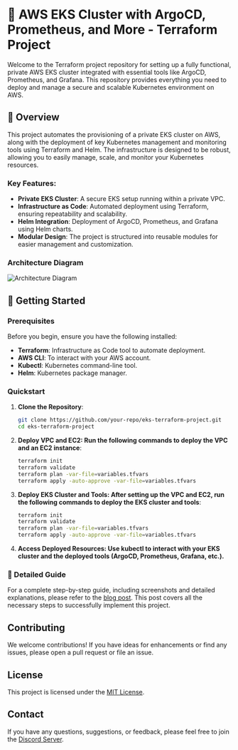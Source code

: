 # 🚀 AWS EKS Cluster with ArgoCD, Prometheus, and More - Terraform Project


Welcome to the Terraform project repository for setting up a fully functional, private AWS EKS cluster integrated with essential tools like ArgoCD, Prometheus, and Grafana. This repository provides everything you need to deploy and manage a secure and scalable Kubernetes environment on AWS.

## 🌟 Overview

This project automates the provisioning of a private EKS cluster on AWS, along with the deployment of key Kubernetes management and monitoring tools using Terraform and Helm. The infrastructure is designed to be robust, allowing you to easily manage, scale, and monitor your Kubernetes resources.

### Key Features:
- **Private EKS Cluster**: A secure EKS setup running within a private VPC.
- **Infrastructure as Code**: Automated deployment using Terraform, ensuring repeatability and scalability.
- **Helm Integration**: Deployment of ArgoCD, Prometheus, and Grafana using Helm charts.
- **Modular Design**: The project is structured into reusable modules for easier management and customization.

### Architecture Diagram
![Architecture Diagram](./assets/architecture-diagram.gif)

## 🚀 Getting Started

### Prerequisites

Before you begin, ensure you have the following installed:

- **Terraform**: Infrastructure as Code tool to automate deployment.
- **AWS CLI**: To interact with your AWS account.
- **Kubectl**: Kubernetes command-line tool.
- **Helm**: Kubernetes package manager.

### Quickstart

1. **Clone the Repository**:
   ```bash
   git clone https://github.com/your-repo/eks-terraform-project.git
   cd eks-terraform-project

2. **Deploy VPC and EC2: Run the following commands to deploy the VPC and an EC2 instance**:
   ```bash
   terraform init
   terraform validate
   terraform plan -var-file=variables.tfvars
   terraform apply -auto-approve -var-file=variables.tfvars

3. **Deploy EKS Cluster and Tools: After setting up the VPC and EC2, run the following commands to deploy the EKS cluster and tools**:
   ```bash
   terraform init
   terraform validate
   terraform plan -var-file=variables.tfvars
   terraform apply -auto-approve -var-file=variables.tfvars

4. **Access Deployed Resources: Use kubectl to interact with your EKS cluster and the deployed tools (ArgoCD, Prometheus, Grafana, etc.).**

### 📖 Detailed Guide

For a complete step-by-step guide, including screenshots and detailed explanations, please refer to the [blog post](https://amanpathakdevops.medium.com/). This post covers all the necessary steps to successfully implement this project.

## Contributing
We welcome contributions! If you have ideas for enhancements or find any issues, please open a pull request or file an issue.

## License
This project is licensed under the [MIT License](LICENSE).

## Contact

If you have any questions, suggestions, or feedback, please feel free to join the [Discord Server](https://lnkd.in/dsEdxpst).
